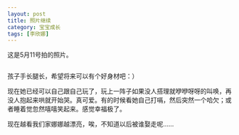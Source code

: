 ```yaml
---
layout: post
title: 照片继续
category: 宝宝成长
tags: [李欣娜]
---
```

这是5月11号拍的照片。

<img src="http://lh6.ggpht.com/veryfaint/SCmFF8CNLZI/AAAAAAAAAHk/3AzdmT7Dt-M/100_2332_resize.jpg?imgmax=720" alt="">

孩子手长腿长，希望将来可以有个好身材吧：）

现在她已经可以自己跟自己玩了，玩上一阵子如果没人搭理就咿咿呀呀的叫唤，再没人抱起来哄就开始哭。真可爱。有的时候看她自己打嗝，然后突然一个哈欠；或者睡着觉忽然嘻嘻笑起来。感觉幸福极了。

现在越看我们家娜娜越漂亮，唉，不知道以后被谁娶走呢……